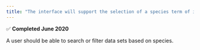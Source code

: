 ```yaml
---
title: "The interface will support the selection of a species term of interest &#x2705;"
---
```

&#x2705; **Completed June 2020**

A user should be able to search or filter data sets based on species.
